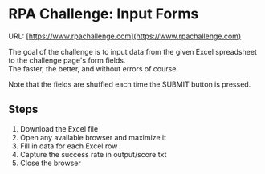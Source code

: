 
# RPA Challenge: Input Forms

URL: [https://www.rpachallenge.com](https://www.rpachallenge.com)

The goal of the challenge is to input data from the given Excel spreadsheet to the challenge page's form fields.  
The faster, the better, and without errors of course.

Note that the fields are shuffled each time the SUBMIT button is pressed.

## Steps

1. Download the Excel file
2. Open any available browser and maximize it
3. Fill in data for each Excel row
4. Capture the success rate in output/score.txt
5. Close the browser